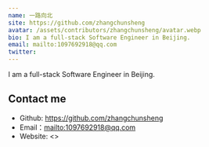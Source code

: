 ```yaml
---
name: 一路向北
site: https://github.com/zhangchunsheng
avatar: /assets/contributors/zhangchunsheng/avatar.webp
bio: I am a full-stack Software Engineer in Beijing.
email: mailto:1097692918@qq.com
twitter: 
---
```


I am a full-stack Software Engineer in Beijing.

## Contact me

- Github: <https://github.com/zhangchunsheng>
- Email：<mailto:1097692918@qq.com>
- Website: <>
